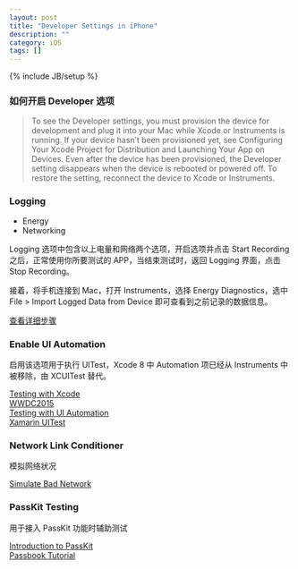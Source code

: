 ```yaml
---
layout: post
title: "Developer Settings in iPhone"
description: ""
category: iOS
tags: []
---
```

{% include JB/setup %}

### 如何开启 Developer 选项

> To see the Developer settings, you must provision the device for development and plug it into your Mac while Xcode or Instruments is running. If your device hasn’t been provisioned yet, see Configuring Your Xcode Project for Distribution and Launching Your App on Devices. Even after the device has been provisioned, the Developer setting disappears when the device is rebooted or powered off. To restore the setting, reconnect the device to Xcode or Instruments.
 
### Logging

- Energy
- Networking

Logging 选项中包含以上电量和网络两个选项，开启选项并点击 Start Recording 之后，正常使用你所要测试的 APP，当结束测试时，返回 Logging 界面，点击 Stop Recording。

接着，将手机连接到 Mac，打开 Instruments，选择 Energy Diagnostics，选中 File > Import Logged Data from Device 即可查看到之前记录的数据信息。

[查看详细步骤](https://developer.apple.com/library/content/documentation/Performance/Conceptual/EnergyGuide-iOS/MonitorEnergyWithInstruments.html#//apple_ref/doc/uid/TP40015243-CH33-SW11)

### Enable UI Automation

启用该选项用于执行 UITest，Xcode 8 中 Automation 项已经从 Instruments 中被移除，由 XCUITest 替代。

[Testing with Xcode](https://developer.apple.com/library/content/documentation/DeveloperTools/Conceptual/testing_with_xcode/chapters/09-ui_testing.html)  
[WWDC2015](https://developer.apple.com/videos/play/wwdc2015/406/)  
[Testing with UI Automation](https://code.tutsplus.com/tutorials/introduction-to-ios-testing-with-ui-automation--cms-22730)  
[Xamarin UITest](https://developer.xamarin.com/guides/testcloud/uitest/)

### Network Link Conditioner

模拟网络状况

[Simulate Bad Network](https://www.natashatherobot.com/simulate-bad-network-ios-simulator/)


### PassKit Testing

用于接入 PassKit 功能时辅助测试

[Introduction to PassKit](https://developer.xamarin.com/guides/ios/platform_features/introduction_to_passkit/)  
[Passbook Tutorial](https://oleb.net/blog/2013/02/passbook-tutorial/)